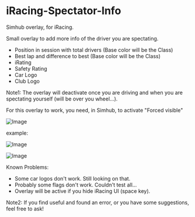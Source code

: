 # iRacing-Spectator-Info
Simhub overlay, for iRacing.

Small overlay to add more info of the driver you are spectating. 
-  Position in session with total drivers (Base color will be the Class)
-  Best lap and difference to best (Base color will be the Class)
-  iRating
-  Safety Rating
-  Car Logo
-  Club Logo

Note1: The overlay will deactivate once you are driving and when you are spectating yourself (will be over you wheel...).


For this overlay to work, you need, in Simhub, to activate "Forced visible"

![Image](https://github.com/user-attachments/assets/210bfdee-e875-4df4-b461-6265b7c60837)

example:

![Image](https://github.com/user-attachments/assets/d5f43b00-e8e3-47cd-9bc1-3c62382c7f7c)

![Image](https://github.com/user-attachments/assets/84c3a87d-6d5f-47a9-aaf6-d4ac8b47a91b)

Known Problems:
-  Some car logos don't work. Still looking on that.
-  Probably some flags don't work. Couldn't test all...
-  Overlay will be active if you hide iRacing UI (space key).

Note2: If you find useful and found an error, or you have some suggestions, feel free to ask!
